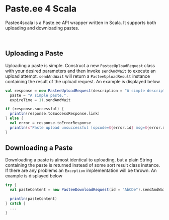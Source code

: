 Paste.ee 4 Scala
===
Pastee4scala is a Paste.ee API wrapper written in Scala. It supports both uploading and downloading pastes.

<br>

Uploading a Paste
-------
Uploading a paste is simple. Construct a new ```PasteeUploadRequest``` class with your desired parameters and then invoke `sendAndWait` to execute an upload attempt. ```sendAndWait``` will return a ```PasteeUploadResult``` instance containing the result of the upload request. An example is displayed below

```scala
val response = new PasteeUploadRequest(description = "A simple description.",
  paste = "A simple paste.",
  expireTime = 1).sendAndWait

if (response.successful) {
  println(response.toSuccessResponse.link)
} else {
  val error = response.toErrorResponse
  println(s"Paste upload unsuccessful [opcode=${error.id} msg=${error.msg}]")
}
```

Downloading a Paste
-------
Downloading a paste is almost identical to uploading, but a plain String containing the paste is returned instead of some sort result class instance. If there are any problems an ```Exception``` implementation will be thrown. An example is displayed below

```scala
try {
  val pasteContent = new PasteeDownloadRequest(id = "AbCDe").sendAndWait

  println(pasteContent)
} catch {
  ...
}
```

